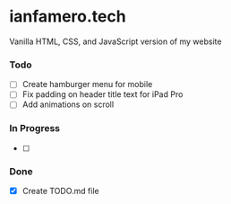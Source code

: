 # ianfamero.tech

Vanilla HTML, CSS, and JavaScript version of my website

### Todo
- [ ] Create hamburger menu for mobile
- [ ] Fix padding on header title text for iPad Pro
- [ ] Add animations on scroll

### In Progress
- [ ] 

### Done
- [x] Create TODO.md file